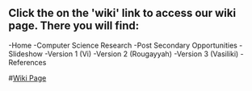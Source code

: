 <h2>Click the on the 'wiki' link to access our wiki page. There you will find: </h2> 

-Home
-Computer Science Research
-Post Secondary Opportunities
-Slideshow
-Version 1 (Vi)
-Version 2 (Rougayyah)
-Version 3 (Vasiliki)
-References

#[Wiki Page](https://github.com/ICS3Uvrv/CodingChallenge/wiki)


 
